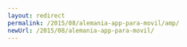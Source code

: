 ```yaml
---
layout: redirect
permalink: /2015/08/alemania-app-para-movil/amp/
newUrl: /2015/08/alemania-app-para-movil/
---
```

